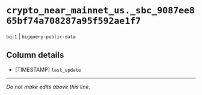 # `crypto_near_mainnet_us._sbc_9087ee865bf74a708287a95f592ae1f7`
`bq-1` | `bigquery-public-data`

## Column details
* [TIMESTAMP] `last_update`

-------------------------------------------------------------------------------
*Do not make edits above this line.*
